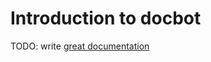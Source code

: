 # Introduction to docbot

TODO: write [great documentation](http://jacobian.org/writing/what-to-write/)
